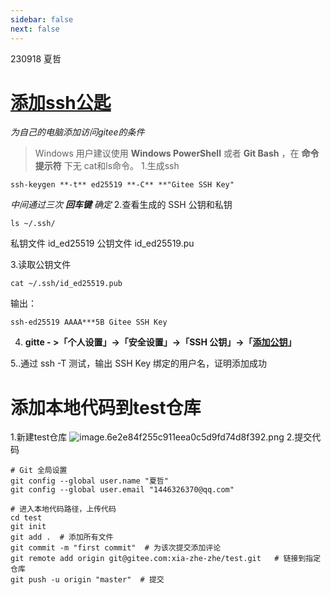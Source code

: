 ```yaml
---
sidebar: false
next: false
---
```

<BlogInfo/>






230918
夏哲

# [添加ssh公匙](https://help.gitee.com/base/account/SSH%E5%85%AC%E9%92%A5%E8%AE%BE%E7%BD%AE)

_为自己的电脑添加访问gitee的条件_

> Windows 用户建议使用 **Windows PowerShell** 或者 **Git Bash** ，在 **命令提示符** 下无
> cat和ls命令。
1.生成ssh
```shell script
ssh-keygen **-t** ed25519 **-C** **"Gitee SSH Key"
```
_中间通过三次 **回车键** 确定_
2.查看生成的 SSH 公钥和私钥
```shell script
ls ~/.ssh/
```
私钥文件 id_ed25519
公钥文件  id_ed25519.pu

3.读取公钥文件
```shell script
cat ~/.ssh/id_ed25519.pub
```
输出： 
```shell script
ssh-ed25519 AAAA***5B Gitee SSH Key
```
4. **gitte - >「个人设置」->「安全设置」->「SSH 公钥」->「[添加公钥](https://gitee.com/profile/sshkeys)」**

5..通过 ssh -T 测试，输出 SSH Key 绑定的用户名，证明添加成功 
# 添加本地代码到test仓库
1.新建test仓库
![image.6e2e84f255c911eea0c5d9fd74d8f392.png](http://www.lll.plus/media/image/2023/09/18/image.6e2e84f255c911eea0c5d9fd74d8f392.png)
2.提交代码
```shell script
# Git 全局设置
git config --global user.name "夏哲"
git config --global user.email "1446326370@qq.com"

# 进入本地代码路径，上传代码 
cd test 
git init  
git add .  # 添加所有文件 
git commit -m "first commit"  # 为该次提交添加评论 
git remote add origin git@gitee.com:xia-zhe-zhe/test.git   # 链接到指定仓库 
git push -u origin "master"  # 提交
```









<ActionBox />
        
<style>#top-box {margin-top:0.5rem!important;}</style>